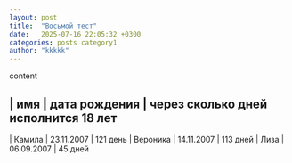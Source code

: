 ```yaml
---
layout: post
title:  "Восьмой тест"
date:   2025-07-16 22:05:32 +0300
categories: posts category1
author: "kkkkk"
---
```


content

| имя      | дата рождения | через сколько дней исполнится 18 лет
-----------------------------------------------------------------
| Камила   | 23.11.2007    | 121 день
| Вероника | 14.11.2007    | 113 дней
| Лиза     | 06.09.2007    | 45 дней
